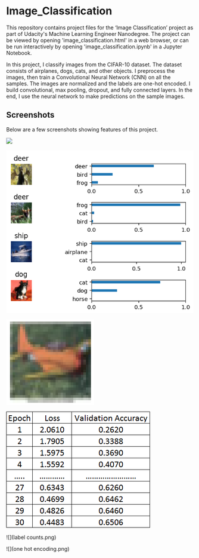# Image_Classification
This repository contains project files for the ‘Image Classification’ project as part of Udacity's Machine Learning Engineer Nanodegree. The project can be viewed by opening 'image_classification.html' in a web browser, or can be run interactively by opening 'image_classification.ipynb' in a Jupyter Notebook.

In this project, I classify images from the CIFAR-10 dataset. The dataset consists of airplanes, dogs, cats, and other objects. I preprocess the images, then train a Convolutional Neural Network (CNN) on all the samples. The images are normalized and the labels are one-hot encoded. I build  convolutional, max pooling, dropout, and fully connected layers. In the end, I use the neural network to make predictions on the sample images.

## Screenshots
Below are a few screenshots showing features of this project.

![](Bach_stats.png)

![](Predictions.png)

![](airplane.png)

![](epochs.png)

![](label counts.png)

![](one hot encoding.png)
